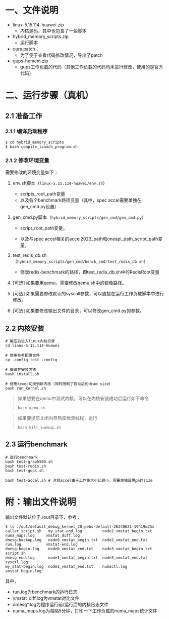 # 一、文件说明

- linux-5.15.114-huawei.zip
  - 内核源码，其中也包含了一些脚本
- hybrid_memory_scripts.zip
  - 运行脚本
- ours.patch：
  - 为了便于查看代码修改情况，导出了patch
- gups-hemem.zip
  - gups工作负载的代码（其他工作负载的代码均未进行修改，使用的是官方代码）

# 二、运行步骤（真机）



## 2.1 准备工作

### 2.1.1 编译启动程序

```shell
$ cd hybrid_memory_scripts
$ bash compile_launch_program.sh
```

### 2.1.2 修改环境变量

需要修改的环境变量如下：

1. env.sh脚本（`linux-5.15.114-huawei/env.sh`）

   - scripts_root_path变量
   - 以及各个benchmark路径变量（其中，spec accel需要单独在gen_cmd.py设置）.

2. gen_cmd.py脚本（`hybrid_memory_scripts/gen_cmd/gen_cmd.py`）

   - script_root_path变量，

   - 以及与spec accel相关的accel2023_path和oneapi_path_script_path变量。

3. test_redis_db.sh（`hybrid_memory_scripts/gen_cmd/bench_cmd/test_redis_db.sh`）

   - 修改redis-benchmark的路径，即test_redis_db.sh中的RedisRoot变量

4. [可选] 如果要用qemu，需要修改qemu.sh中的镜像路径。

5. [可选] 如果需要修改默认的syscall参数，可以直接在运行工作负载脚本中进行修改。

6. [可选] 如果要修改输出文件的目录，可以修改gen_cmd.py的参数。



## 2.2 内核安装

```shell
# 解压后进入linux内核目录
cd linux-5.15.114-huawei

# 使用参考配置文件
cp .config.test .config

# 编译并安装内核
bash install.sh

# 使用kexec切换到新内核（同时限制了启动后的dram size）
bash run_kernel.sh
```

> 如果想要在qemu中测试内核，可以在内核安装成功后运行如下命令
>
> ```shell
> bash qemu.sh
> ```

> 如果要提前关闭内存热度检测线程，运行
> ```
> bash kill_kunmap.sh
> ```

## 2.3 运行benchmark

```
# 运行benchmark
bash test-graph500.sh
bash test-redis.sh
bash test-gups.sh

bash test-accel.sh # 注意accel由于工作集大小比较小，需要单独设置pm的size
```



# 附：输出文件说明

输出文件默认位于./out目录下，参考：
```shell
$ ls ./out/default_debug_kernel_20-pebs-default-20240621-19h19m25s
caller_script.sh   my_stat-end.log         node2_vmstat_begin.txt  numa_maps.log     vmstat_diff.log
dmesg-backup.log   node0_vmstat_begin.txt  node2_vmstat_end.txt    run.log           vmstat-end.log
dmesg-begin.log    node0_vmstat_end.txt    node3_vmstat_begin.txt  script.sh
dmesg-end.log      node1_vmstat_begin.txt  node3_vmstat_end.txt    sysctl.log
my_stat-begin.log  node1_vmstat_end.txt    numactl.log             vmstat-begin.log
```
其中，
- run.log为benchmark的运行日志
- vmstat_diff.log为vmstat对比文件
- dmesg*.log为程序运行前/运行后的内核日志文件
- numa_maps.log为每隔5分钟，打印一下工作负载的numa_maps统计文件